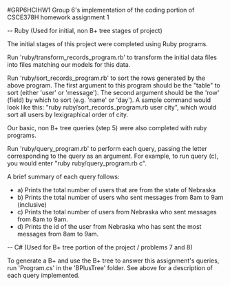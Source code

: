 #GRP6HCIHW1
Group 6's implementation of the coding portion of CSCE378H homework assignment 1

--
Ruby (Used for initial, non B+ tree stages of project)

The initial stages of this project were completed using Ruby programs.

Run 'ruby/transform_records_program.rb' to transform the initial data files into files matching our models for this data.

Run 'ruby/sort_records_program.rb' to sort the rows generated by the above program. The first argument to this program should be the "table" to sort (either 'user' or 'message'). The second argument should be the 'row' (field) by which to sort (e.g. 'name' or 'day'). A sample command would look like this: "ruby ruby/sort_records_program.rb user city", which would sort all users by lexigraphical order of city.

Our basic, non B+ tree queries (step 5) were also completed with ruby programs. 

Run 'ruby/query_program.rb' to perform each query, passing the letter corresponding to the query as an argument. For example, to run query (c), you would enter "ruby ruby/query_program.rb c".

A brief summary of each query follows:
* a) Prints the total number of users that are from the state of Nebraska
* b) Prints the total number of users who sent messages from 8am to 9am (inclusive)
* c) Prints the total number of users from Nebraska who sent messages from 8am to 9am.
* d) Prints the id of the user from Nebraska who has sent the most messages from 8am to 9am.


--
C# (Used for B+ tree portion of the project / problems 7 and 8)

To generate a B+ and use the B+ tree to answer this assignment's queries, run 'Program.cs' in the 'BPlusTree' folder. See above for a description of each query implemented.